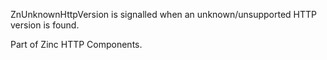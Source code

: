 ZnUnknownHttpVersion is signalled when an unknown/unsupported HTTP version is found.

Part of Zinc HTTP Components. 